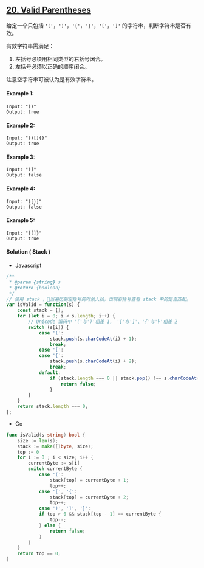 ## [20. Valid Parentheses](https://leetcode.com/problems/valid-parentheses/)

给定一个只包括 `'('`，`')'`，`'{'`，`'}'`，`'['`，`']'` 的字符串，判断字符串是否有效。

有效字符串需满足：

1. 左括号必须用相同类型的右括号闭合。
2. 左括号必须以正确的顺序闭合。

注意空字符串可被认为是有效字符串。

#### Example 1:

```text
Input: "()"
Output: true
```

#### Example 2:

```text
Input: "()[]{}"
Output: true
```

#### Example 3:

```text
Input: "(]"
Output: false
```

#### Example 4:

```text
Input: "([)]"
Output: false
```

#### Example 5:

```text
Input: "{[]}"
Output: true
```

#### Solution ( __Stack__ )

- Javascript

```javascript
/**
 * @param {string} s
 * @return {boolean}
 */
// 使用 stack ，当遍历到左括号的时候入栈，出现右括号查看 stack 中的是否匹配。
var isValid = function(s) {
    const stack = [];
    for (let i = 0; i < s.length; i++) {
        // Unicode 编码中 '('与')'相差 1， '['与']'、'{'与'}'相差 2
        switch (s[i]) {
            case '(':
                stack.push(s.charCodeAt(i) + 1);
                break;
            case '[':
            case '{':
                stack.push(s.charCodeAt(i) + 2);
                break;
            default:
                if (stack.length === 0 || stack.pop() !== s.charCodeAt(i)) {
                    return false;
                }
        }
    }
    return stack.length === 0;
};
```

- Go

```go
func isValid(s string) bool {
    size := len(s);
    stack := make([]byte, size);
    top := 0
    for i := 0 ; i < size; i++ {
        currentByte := s[i]
        switch currentByte {
            case '(':
                stack[top] = currentByte + 1;
                top++;
            case '[', '{':
                stack[top] = currentByte + 2;
                top++;
            case ')', ']', '}':
            if top > 0 && stack[top - 1] == currentByte {
                top--;
            } else {
                return false;
            }
        }
    }
    return top == 0;
}
```
